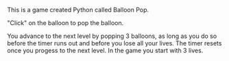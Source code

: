 This is a game created Python called Balloon Pop.

"Click" on the balloon to pop the balloon.

You advance to the next level by popping 3 balloons, as long as you do so before the timer runs out and before you lose all your lives. The timer resets once you progess to the next level. In the game you start with 3 lives.
